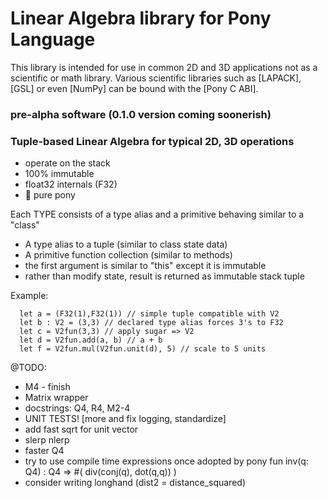 # Linear Algebra library for Pony Language

This library is intended for use in common 2D and 3D applications
not as a scientific or math library. Various scientific libraries
such as [LAPACK], [GSL] or even [NumPy] can be bound with the [Pony C ABI].

### pre-alpha software (0.1.0 version coming soonerish)

### Tuple-based Linear Algebra for typical 2D, 3D operations  
  * operate on the stack
  * 100% immutable
  * float32 internals (F32)
  * 🐎 pure pony


Each TYPE consists of a type alias and a primitive behaving similar to a "class"
 - A type alias to a tuple (similar to class state data)
 - A primitive function collection (similar to methods)
 - the first argument is similar to "this" except it is immutable
 - rather than modify state, result is returned as immutable stack tuple

Example:

```
  let a = (F32(1),F32(1)) // simple tuple compatible with V2
  let b : V2 = (3,3) // declared type alias forces 3's to F32
  let c = V2fun(3,3) // apply sugar => V2
  let d = V2fun.add(a, b) // a + b
  let f = V2fun.mul(V2fun.unit(d), 5) // scale to 5 units
```


@TODO:
  * M4 - finish
  * Matrix wrapper
  * docstrings: Q4, R4, M2-4
  * UNIT TESTS! [more and fix logging, standardize] 
  * add fast sqrt for unit vector
  * slerp nlerp
  * faster Q4
  * try to use compile time expressions once adopted by pony
     fun inv(q: Q4) : Q4 => #( div(conj(q), dot(q,q)) )
  * consider writing longhand (dist2 = distance_squared)

